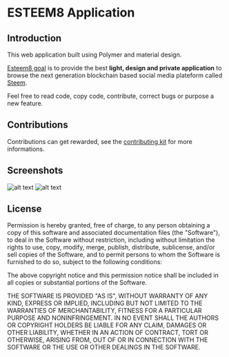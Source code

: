 # ESTEEM8 Application

## Introduction

This web application built using Polymer and material design.

[Esteem8 goal](https://github.com/esteem8app/esteem8app.github.io/blob/master/docs/Strategic-objective.md) is to provide the best **light, design and private application** to browse the next generation blockchain based social media plateform called <a target="_blank" href="https://steem.io">Steem</a>.

Feel free to read code, copy code, contribute, correct bugs or purpose a new feature.

## Contributions

Contributions can get rewarded, see the [contributing kit](https://github.com/esteem8app/esteem8app.github.io/tree/master/docs/contributing-kit) for more informations.

## Screenshots

![alt text](https://github.com/esteem8app/esteem8app.github.io/blob/master/screenshots/explore.png "Explore page")
![alt text](https://github.com/esteem8app/esteem8app.github.io/blob/master/screenshots/profile.png "Profile page")


## License

Permission is hereby granted, free of charge, to any person obtaining a copy of this software and associated documentation files (the "Software"), to deal in the Software without restriction, including without limitation the rights to use, copy, modify, merge, publish, distribute, sublicense, and/or sell copies of the Software, and to permit persons to whom the Software is furnished to do so, subject to the following conditions:

The above copyright notice and this permission notice shall be included in all copies or substantial portions of the Software.

THE SOFTWARE IS PROVIDED "AS IS", WITHOUT WARRANTY OF ANY KIND, EXPRESS OR IMPLIED, INCLUDING BUT NOT LIMITED TO THE WARRANTIES OF MERCHANTABILITY, FITNESS FOR A PARTICULAR PURPOSE AND NONINFRINGEMENT. IN NO EVENT SHALL THE AUTHORS OR COPYRIGHT HOLDERS BE LIABLE FOR ANY CLAIM, DAMAGES OR OTHER LIABILITY, WHETHER IN AN ACTION OF CONTRACT, TORT OR OTHERWISE, ARISING FROM, OUT OF OR IN CONNECTION WITH THE SOFTWARE OR THE USE OR OTHER DEALINGS IN THE SOFTWARE.
